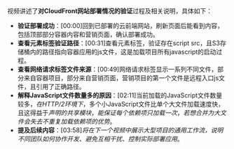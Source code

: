 

视频讲述了**对CloudFront网站部署情况的验证**过程及相关说明，具体如下：


- **验证部署成功**：[00:00]回到已部署的云前端网站，刷新页面后能看到内容，包括顶部部分容器内容和营销页面，确认部署成功。
- **查看元素标签验证路径**：[00:31]查看元素标签，验证存在script src，且S3存储桶内的路径指向容器应用的js文件，这是加载项目所有javascript的启动过程。
- **查看网络请求标签文件来源**：[00:49]网络请求标签显示一系列不同文件，部分来自容器项目，部分来自营销页面，营销项目的第一个文件是远程入口js文件，且引用了正确路径。
- **解释JavaScript文件数量多的原因**：[02:11]当前加载的JavaScript文件数量较多，*在HTTP/2环境下*，多个小JavaScript文件比单个大文件加载速度快，且这得益于*声明的共享模块*，*能保证每个依赖项只加载一次*，*若想合并为大文件会失去不重复加载依赖项的优势*。
- **提及后续内容**：[03:58]*将在下一个视频中展示大型项目的通用工作流，说明不同团队如何协作开发、避免互相干扰、控制实际部署应用*。